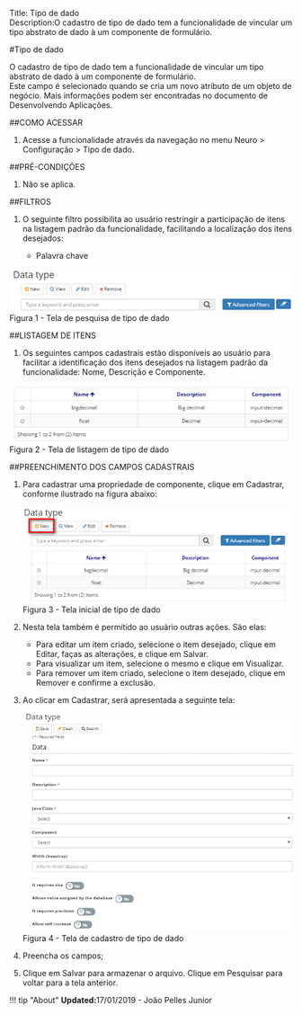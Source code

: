Title: Tipo de dado  
Description:O cadastro de tipo de dado tem a funcionalidade de vincular um tipo abstrato de dado à um componente de formulário.   

#Tipo de dado  

O cadastro de tipo de dado tem a funcionalidade de vincular um tipo abstrato de dado à um componente de formulário.    
Este campo é selecionado quando se cria um novo atributo de um objeto de negócio. Mais informações podem ser encontradas no documento de Desenvolvendo Aplicações.   

##COMO ACESSAR   

1. Acesse a funcionalidade através da navegação no menu Neuro > Configuração > Tipo de dado.    

##PRÉ-CONDIÇÕES  

1. Não se aplica.    
 
##FILTROS   

1. O seguinte filtro possibilita ao usuário restringir a participação de itens na listagem padrão da funcionalidade, facilitando a localização dos itens desejados:   

    * Palavra chave   

![Screenshot](images/Data-type-fig01.png)   
Figura 1 - Tela de pesquisa de tipo de dado    

##LISTAGEM DE ITENS  

1. Os seguintes campos cadastrais estão disponíveis ao usuário para facilitar a identificação dos itens desejados na listagem padrão da funcionalidade: Nome, Descrição e Componente.

![Screenshot](images/Data-type-fig02.png)   
Figura 2 - Tela de listagem de tipo de dado    

##PREENCHIMENTO DOS CAMPOS CADASTRAIS  

1. Para cadastrar uma propriedade de componente, clique em Cadastrar, conforme ilustrado na figura abaixo:   

    ![Screenshot](images/Data-type-fig03.png)     
    Figura 3 - Tela inicial de tipo de dado   

2. Nesta tela também é permitido ao usuário outras ações. São elas:   

    - Para editar um item criado, selecione o item desejado, clique em Editar, faças as alterações, e clique em Salvar.  
    - Para visualizar um item, selecione o mesmo e clique em Visualizar.  
    - Para remover um item criado, selecione o item desejado, clique em Remover e confirme a exclusão.   

3. Ao clicar em Cadastrar, será apresentada a seguinte tela:    

    ![Screenshot](images/Data-type-fig04.png)  
    Figura 4 - Tela de cadastro de tipo de dado  

4. Preencha os campos;    
5. Clique em Salvar para armazenar o arquivo. Clique em Pesquisar para voltar para a tela anterior.  

!!! tip "About"
    <b>Updated:</b>17/01/2019 - João Pelles Junior
